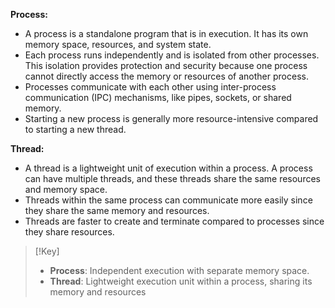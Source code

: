 **Process:**

- A process is a standalone program that is in execution. It has its own memory space, resources, and system state.
- Each process runs independently and is isolated from other processes. This isolation provides protection and security because one process cannot directly access the memory or resources of another process.
- Processes communicate with each other using inter-process communication (IPC) mechanisms, like pipes, sockets, or shared memory.
- Starting a new process is generally more resource-intensive compared to starting a new thread.

**Thread:**

- A thread is a lightweight unit of execution within a process. A process can have multiple threads, and these threads share the same resources and memory space.
- Threads within the same process can communicate more easily since they share the same memory and resources. 
- Threads are faster to create and terminate compared to processes since they share resources.

>[!Key]
>- **Process**: Independent execution with separate memory space.
>- **Thread**: Lightweight execution unit within a process, sharing its memory and resources
